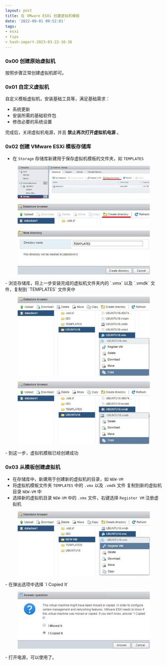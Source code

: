 ```yaml
---
layout: post
title: 在 VMware ESXi 创建虚拟机模板
date: '2022-09-01 09:52:01'
tags:
- esxi
- tips
- hash-import-2023-03-22-16-36
---
```


### 0x00 创建原始虚拟机

按照步骤正常创建虚拟机即可。

### 0x01 自定义虚拟机

自定义模板虚拟机，安装基础工具等，满足基础需求：

- 系统更新
- 安装所需的基础软件包
- 修改必要的系统设置

完成后，关闭虚拟机电源，并且 **禁止再次打开虚拟机电源** 。

### 0x02 创建 VMware ESXi 模板存储库

- 在 `Storage` 存储库新建用于保存虚拟机模板的文件夹，如 `TEMPLATES`  
<figure class="kg-card kg-image-card"><img src="assets/img/blog/imported/create-vm-template-on-vmware-esxi-Vmware-ESXi-Template-Datastore.jpg" class="kg-image" alt loading="lazy"></figure><figure class="kg-card kg-image-card"><img src="assets/img/blog/imported/create-vm-template-on-vmware-esxi-Vmware-ESXi-Datastore-folder.jpg" class="kg-image" alt loading="lazy"></figure><figure class="kg-card kg-image-card"><img src="assets/img/blog/imported/create-vm-template-on-vmware-esxi-Vmware-ESXI-Templates-folder.jpg" class="kg-image" alt loading="lazy"></figure>
- 浏览存储库，将上一步安装完成的虚拟机文件夹内的 `.vmx` 以及 `.vmdk` 文件，复制到 `TEMPLATES` 文件夹中  
<figure class="kg-card kg-image-card"><img src="assets/img/blog/imported/create-vm-template-on-vmware-esxi-Vmware-linux-Template-VMX.jpg" class="kg-image" alt loading="lazy"></figure><figure class="kg-card kg-image-card"><img src="assets/img/blog/imported/create-vm-template-on-vmware-esxi-Vmware-Linux-Template-VMDK.jpg" class="kg-image" alt loading="lazy"></figure>
- 到这一步，虚拟机模板已经创建成功

### 0x03 从模板创建虚拟机

- 在存储库中，新建用于创建新的虚拟机的目录，如 `NEW-VM`
- 将虚拟机模板文件夹 `TEMPLATES` 中的 `.vmx` 以及 `.vmdk` 文件 复制到新的虚拟机目录 `NEW-VM` 中
- 选择新的虚拟机目录 `NEW-VM` 中的 `.vmx` 文件，右键选择 `Register VM` 注册虚拟机  
<figure class="kg-card kg-image-card"><img src="assets/img/blog/imported/create-vm-template-on-vmware-esxi-Vmware-Template-Linux-Register-VM.jpg" class="kg-image" alt loading="lazy"></figure>
- 在弹出选项中选择 `I Copied It`  
<figure class="kg-card kg-image-card"><img src="assets/img/blog/imported/create-vm-template-on-vmware-esxi-Virtual-machine-template-question-linux.jpg" class="kg-image" alt loading="lazy"></figure>
- 打开电源，可以使用了。

